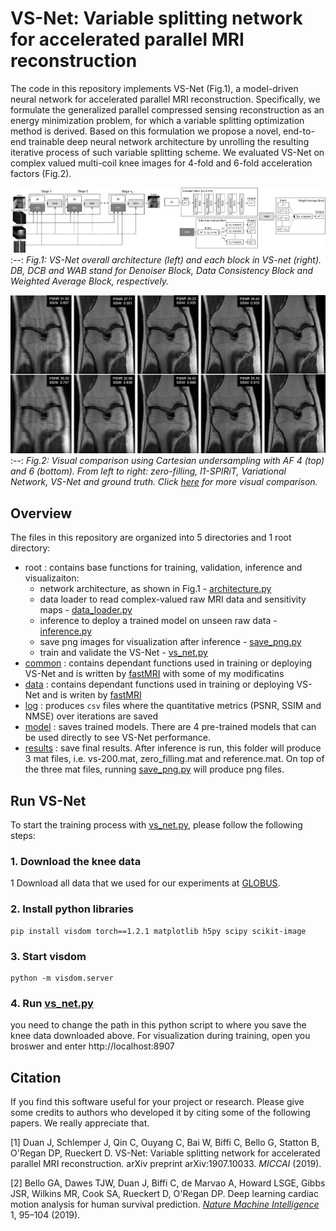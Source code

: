 # VS-Net: Variable splitting network for accelerated parallel MRI reconstruction 

The code in this repository implements VS-Net (Fig.1), a model-driven neural network for accelerated parallel MRI reconstruction. Specifically, we formulate the generalized parallel compressed sensing reconstruction as an energy minimization problem, for which a variable splitting optimization method is derived. Based on this formulation we propose a novel, end-to-end trainable deep neural network architecture by unrolling the resulting iterative process of such variable splitting scheme. We evaluated VS-Net on complex valued multi-coil knee images for 4-fold and 6-fold acceleration factors (Fig.2).



![](results/VS-Net.png) 
:--:
*Fig.1: VS-Net overall architecture (left) and each block in VS-net (right). DB, DCB and WAB stand for Denoiser Block, Data Consistency Block and Weighted Average Block, respectively.* 

![](results/compare.png)
:--:
*Fig.2: Visual comparison using Cartesian undersampling with AF 4 (top) and 6 (bottom). From left to right: zero-filling, l1-SPIRiT, Variational Network, VS-Net and ground truth. Click [here](http://www.cs.bham.ac.uk/~duanj/moive/more_visual_comparison.pdf) for more visual comparison.*

## Overview
The files in this repository are organized into 5 directories and 1 root directory:
* root : contains base functions for training, validation, inference and visualizaiton:
  * network architecture, as shown in Fig.1 - [architecture.py](architecture.py)
  * data loader to read complex-valued raw MRI data and sensitivity maps - [data_loader.py](data_loader.py)
  * inference to deploy a trained model on unseen raw data - [inference.py](inference.py)
  * save png images for visualization after inference - [save_png.py](save_png.py)
  * train and validate the VS-Net - [vs_net.py](vs_net.py)
* [common](common) : contains dependant functions used in training or deploying VS-Net and is written by [fastMRI](https://github.com/facebookresearch/fastMRI) with some of my modificatins
* [data](data) : contains dependant functions used in training or deploying VS-Net and is writen by [fastMRI](https://github.com/facebookresearch/fastMRI)
* [log](log) : produces `csv` files where the quantitative metrics (PSNR, SSIM and NMSE) over iterations are saved
* [model](model) : saves trained models. There are 4 pre-trained models that can be used directly to see VS-Net performance.
* [results](results) : save final results. After inference is run, this folder will produce 3 mat files, i.e. vs-200.mat, zero_filling.mat and reference.mat. On top of the three mat files, running [save_png.py](save_png.py) will produce png files.


## Run VS-Net
To start the training process with [vs_net.py](vs_net.py), please follow the following steps: 

### 1. Download the knee data
1 Download all data that we used for our experiments at [GLOBUS](https://app.globus.org/file-manager?origin_id=15c7de28-a76b-11e9-821c-02b7a92d8e58&origin_path=%2F).

### 2. Install python libraries
```
pip install visdom torch==1.2.1 matplotlib h5py scipy scikit-image
```
### 3. Start visdom 
```
python -m visdom.server
```
### 4. Run [vs_net.py](vs_net.py)

you need to change the path in this python script to where you save the knee data downloaded above. For visualization during training, open you broswer and enter http://localhost:8907


## Citation
If you find this software useful for your project or research. Please give some credits to authors who developed it by citing some of the following papers. We really appreciate that. 

[1] Duan J, Schlemper J, Qin C, Ouyang C, Bai W, Biffi C, Bello G, Statton B, O'Regan DP, Rueckert D. VS-Net: Variable splitting network for accelerated parallel MRI reconstruction. arXiv preprint arXiv:1907.10033. *MICCAI* (2019). 

[2] Bello GA, Dawes TJW, Duan J, Biffi C, de Marvao A, Howard LSGE, Gibbs JSR, Wilkins MR, Cook SA, Rueckert D, O'Regan DP. Deep learning cardiac motion analysis for human survival prediction. *[Nature Machine Intelligence](https://doi.org/10.1038/s42256-019-0019-2)* 1, 95–104 (2019).
